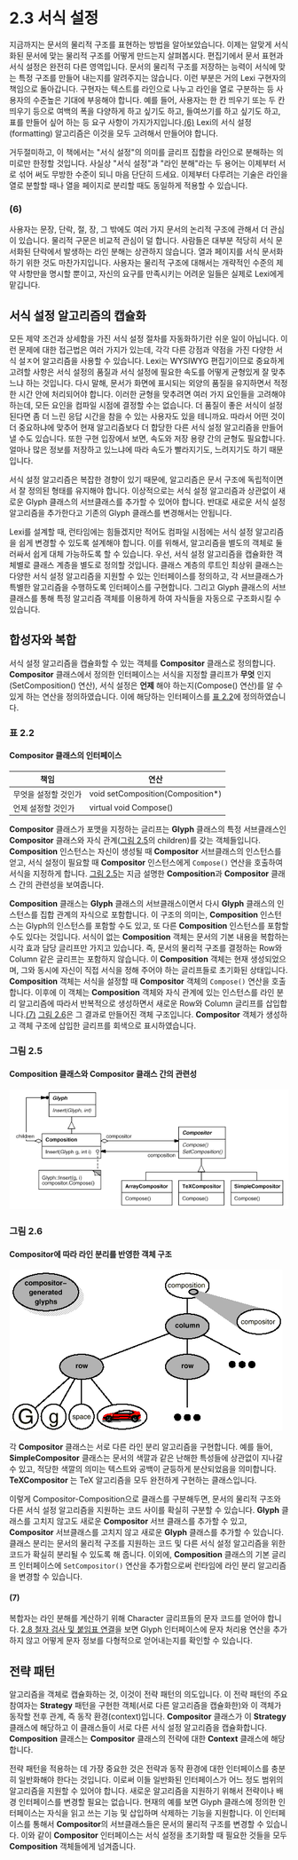 # 2.3 서식 설정
지금까지는 문서의 물리적 구조를 표현하는 방법을 알아보았습니다. 이제는 알맞게 서식화된 문서에 맞는 물리적 구조를 어떻게 만드는지 살펴봅시다. 편집기에서 문서 표현과 서식 설정은 완전히 다른 영역입니다. 문서의 물리적 구조를 저장하는 능력이 서식에 맞는 특정 구조를 만들어 내는지를 알려주지는 않습니다. 이런 부분은 거의 Lexi 구현자의 책임으로 돌아갑니다. 구현자는 텍스트를 라인으로 나누고 라인을 열로 구분하는 등 사용자의 수준높은 기대에 부응해야 합니다. 예를 들어, 사용자는 한 칸 띄우기 또는 두 칸 띄우기 등으로 여백의 폭을 다양하게 하고 싶기도 하고, 들여쓰기를 하고 싶기도 하고, 표를 만들어 싶어 하는 등 요구 사항이 가지가지입니다.[(6)]() Lexi의 서식 설정(formatting) 알고리즘은 이것을 모두 고려해서 만들어야 합니다.

거두절미하고, 이 책에서는 "서식 설정"의 의미를 글리프 집합을 라인으로 분해하는 의미로만 한정할 것입니다. 사실상 "서식 설정"과 "라인 분해"라는 두 용어는 이제부터 서로 섞어 써도 무방한 수준이 되니 마음 단단히 드세요. 이제부터 다루려는 기술은 라인을 열로 분할할 때나 열을 페이지로 분리할 때도 동일하게 적용할 수 있습니다.

### (6)
사용자는 문장, 단락, 절, 장, 그 밖에도 여러 가지 문서의 논리적 구조에 관해서 더 관심이 있습니다. 물리적 구문은 비교적 관심이 덜 합니다. 사람들은 대부분 적당히 서식 문서화된 단락에서 발생하는 라인 분해는 상관하지 않습니다. 열과 페이지를 서식 문서화하기 위한 것도 마찬가지입니다. 사용자는 물리적 구조에 대해서는 개략적인 수준의 제약 사항만을 명시할 뿐이고, 자신의 요구를 만족시키는 어려운 일들은 실제로 Lexi에게 맡깁니다.
## 서식 설정 알고리즘의 캡슐화
모든 제약 조건과 상세함을 가진 서식 설정 절차를 자동화하기란 쉬운 일이 아닙니다. 이런 문제에 대한 접근법은 여러 가지가 있는데, 각각 다른 강점과 약점을 가진 다양한 서식 설ㅈ어 알고리즘을 사용할 수 있습니다. Lexi는 WYSIWYG 편집기이므로 중요하게 고려할 사항은 서식 설정의 품질과 서식 설정에 필요한 속도를 어떻게 균형있게 잘 맞추느냐 하는 것입니다. 다시 말해, 문서가 화면에 표시되는 외양의 품질을 유지하면서 적정한 시간 안에 처리되어야 합니다. 이러한 균형을 맞추려면 여러 가지 요인들을 고려해야 하는데, 모든 요인을 컴파일 시점에 결정할 수는 없습니다. 더 품질이 좋은 서식이 설정된다면 좀 더 느린 응답 시간을 참을 수 있는 사용자도 있을 테니까요. 따라서 어떤 것이 더 중요하냐에 맞추어 현재 알고리즘보다 더 합당한 다른 서식 설정 알고리즘을 만들어 낼 수도 있습니다. 또한 구현 입장에서 보면, 속도와 저장 용량 간의 균형도 필요합니다. 얼마나 많은 정보를 저장하고 있느냐에 따라 속도가 빨라지기도, 느려지기도 하기 때문입니다.

서식 설정 알고리즘은 복잡한 경향이 있기 때문에, 알고리즘은 문서 구조에 독립적이면서 잘 정의된 형태를 유지해야 합니다. 이상적으로는 서식 설정 알고리즘과 상관없이 새로운 Glyph 클래스의 서브클래스를 추가할 수 있어야 합니다. 반대로 새로운 서식 설정 알고리즘을 추가한다고 기존의 Glyph 클래스를 변경해서는 안됩니다.

Lexi를 설계할 때, 런타임에는 힘들겠지만 적어도 컴파일 시점에는 서식 설정 알고리즘을 쉽게 변경할 수 있도록 설계해야 합니다. 이를 위해서, 알고리즘을 별도의 객체로 둘러싸서 쉽게 대체 가능하도록 할 수 있습니다. 우선, 서식 설정 알고리즘을 캡슐화한 객체별로 클래스 계층을 별도로 정의할 것입니다. 클래스 계층의 루트인 최상위 클래스는 다양한 서식 설정 알고리즘을 지원할 수 있는 인터페이스를 정의하고, 각 서브클래스가 특별한 알고리즘을 수행하도록 인터페이스를 구현합니다. 그리고 Glyph 클래스의 서브클래스를 통해 특정 알고리즘 객체를 이용하게 하여 자식들을 자동으로 구조화시킬 수 있습니다.
## 합성자와 복합
서식 설정 알고리즘을 캡슐화할 수 있는 객체를 **Compositor** 클래스로 정의합니다. **Compositor** 클래스에서 정의한 인터페이스는 서식을 지정할 클리프가 **무엇** 인지(SetComposition() 연산), 서식 설정은 **언제** 해야 하는지(Compose() 연산)를 알 수 있게 하는 연산을 정의하였습니다. 이에 해당하는 인터페이스를 [표 2.2]()에 정의하였습니다. 
### 표 2.2 
#### Compositor 클래스의 인터페이스
|책임|연산|
|---|---|
|무엇을 설정할 것인가|void setComposition(Composition*)|
|언제 설정할 것인가|virtual void Compose()|
**Compositor** 클래스가 포맷을 지정하는 글리프는 **Glyph** 클래스의 특정 서브클래스인 **Compositor** 클래스와 자식 관계([그림 2.5]()의 children)를 갖는 객체들입니다. **Composition** 인스턴스는 자신이 생성될 때 **Compositor** 서브클래스의 인스턴스를 얻고, 서식 설정이 필요할 때 **Compositor** 인스턴스에게 `Compose()` 연산을 호출하여 서식을 지정하게 합니다. [그림 2.5]()는 지금 설명한 **Composition**과 **Compositor** 클래스 간의 관련성을 보여줍니다.

**Composition** 클래스는 **Glyph** 클래스의 서브클래스이면서 다시 **Glyph** 클래스의 인스턴스를 집합 관계의 자식으로 포함합니다. 이 구조의 의미는, **Composition** 인스턴스는 Glyph의 인스턴스를 포함할 수도 있고, 또 다른 **Composition** 인스턴스를 포함할 수도 있다는 것입니다. 서식이 없는 **Composition** 객체는 문서의 기본 내용을 복합하는 시각 효과 담당 글리프만 가지고 있습니다. 즉, 문서의 물리적 구조를 결정하는 Row와 Column 같은 글리프는 포함하지 않습니다. 이 **Composition** 객체는 현재 생성되었으며, 그와 동시에 자신이 직접 서식을 정해 주어야 하는 글리프들로 초기화된 상태입니다. **Composition** 객체는 서식을 설정할 때 **Compositor** 객체의 `Compose()` 연산을 호출합니다. 이후에 이 객체는 **Composition** 객체와 자식 관계에 있는 인스턴스를 라인 분리 알고리즘에 따라서 반복적으로 생성하면서 새로운 Row와 Column 글리프를 삽입합니다.[(7)]() [그림 2.6]()은 그 결과로 만들어진 객체 구조입니다. **Compositor** 객체가 생성하고 객체 구조에 삽입한 글리프를 회색으로 표시하였습니다.

### 그림 2.5
#### Composition 클래스와 Compositor 클래스 간의 관련성
![그림 2.5](2-1-005.gif)
### 그림 2.6
#### Compositor에 따라 라인 분리를 반영한 객체 구조
![그림 2.6](2-1-006.gif)

각 **Compositor** 클래스는 서로 다른 라인 분리 알고리즘을 구현합니다. 예를 들어, **SimpleCompositor** 클래스는 문서의 색깔과 같은 난해한 특성들에 상관없이 지나갈 수 있고, 적당한 색깔의 의미는 텍스트와 공백이 균등하게 분산되었음을 의미합니다. **TeXCompositor** 는 TeX 알고리즘을 모두 완전하게 구현하는 클래스입니다.

이렇게 Compositor-Composition으로 클래스를 구분해두면, 문서의 물리적 구조와 다른 서식 설정 알고리즘을 지원하는 코드 사이를 확실히 구분할 수 있습니다. **Glyph** 클래스를 고치지 않고도 새로운 **Compositor** 서브 클래스를 추가할 수 있고, **Compositor** 서브클래스를 고치지 않고 새로운 **Glyph** 클래스를 추가할 수 있습니다. 클래스 분리는 문서의 물리적 구조를 지원하는 코드 및 다른 서식 설정 알고리즘을 위한 코드가 확실히 분리될 수 있도록 해 줍니다. 이외에, **Composition** 클래스의 기본 글리프 인터페이스에 `SetCompositor()` 연산을 추가함으로써 런타임에 라인 분리 알고리즘을 변경할 수 있습니다.
#### (7)
복합자는 라인 분해를 계산하기 위해 Character 글리프들의 문자 코드를 얻어야 합니다. [2.8 철자 검사 및 붙임표 연결](https://github.com/wonder13662/my-books/blob/writing/GOF-design-patterns/Chapter02/2-8.md)을 보면 Glyph 인터페이스에 문자 처리용 연산을 추가하지 않고 어떻게 문자 정보를 다형적으로 얻어내는지를 확인할 수 있습니다.
## 전략 패턴
알고리즘을 객체로 캡슐화하는 것, 이것이 전략 패턴의 의도입니다. 이 전략 패턴의 주요 참여자는 **Strategy** 패턴을 구현한 객체(서로 다른 알고리즘을 캡슐화한)와 이 객체가 동작할 전후 관계, 즉 동작 환경(context)입니다. **Compositor** 클래스가 이 **Strategy** 클래스에 해당하고 이 클래스들이 서로 다른 서식 설정 알고리즘을 캡슐화합니다. **Composition** 클래스는 **Compositor** 클래스의 전략에 대한 **Context** 클래스에 해당합니다.

전략 패턴을 적용하는 데 가장 중요한 것은 전략과 동작 환경에 대한 인터페이스를 충분히 일반화해야 한다는 것입니다. 이로써 이들 일반화된 인터페이스가 어느 정도 범위의 알고리즘을 지원할 수 있어야 합니다. 새로운 알고리즘을 지원하기 위해서 전략이나 배경 인터페이스를 변경할 필요는 없습니다. 현재의 예를 보면 Glyph 클래스에 정의한 인터페이스는 자식을 읽고 쓰는 기능 및 삽입하며 삭제하는 기능을 지원합니다. 이 인터페이스를 통해서 **Compositor**의 서브클래스들은 문서의 물리적 구조를 변경할 수 있습니다. 이와 같이 **Compositor** 인터페이스는 서식 설정을 초기화할 때 필요한 것들을 모두 **Composition** 객체들에게 넘겨줍니다.